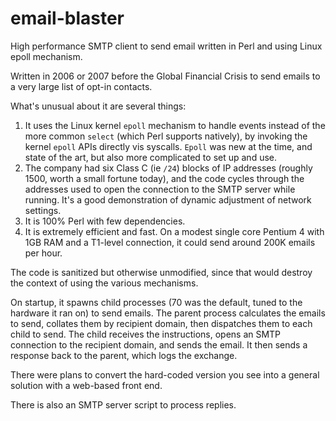 # email-blaster
High performance SMTP client to send email written in Perl and using Linux epoll mechanism.

Written in 2006 or 2007 before the Global Financial Crisis to send emails to a very large list of opt-in contacts.

What's unusual about it are several things:

1. It uses the Linux kernel `epoll` mechanism to handle events instead of the more common `select` (which Perl supports natively), by invoking the kernel `epoll` APIs directly vis syscalls.
`Epoll` was new at the time, and state of the art, but also more complicated to set up and use.
2. The company had six Class C (ie `/24`) blocks of IP addresses (roughly 1500, worth a small fortune today), and the code cycles through the addresses used to open the connection to the SMTP server while running. It's a good demonstration of dynamic adjustment of network settings.
3. It is 100% Perl with few dependencies.
4. It is extremely efficient and fast. On a modest single core Pentium 4 with 1GB RAM and a T1-level connection, it could send around 200K emails per hour.

The code is sanitized but otherwise unmodified, since that would destroy the context of using the various mechanisms.

On startup, it spawns child processes (70 was the default, tuned to the hardware it ran on) to send emails.
The parent process calculates the emails to send, collates them by recipient domain, then dispatches them to each child to send.
The child receives the instructions, opens an SMTP connection to the recipient domain, and sends the email. It then sends a response back to the parent, which logs the exchange.

There were plans to convert the hard-coded version you see into a general solution with a web-based front end.

There is also an SMTP server script to process replies.
